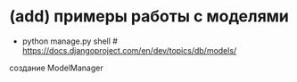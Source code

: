 # (add) примеры работы с моделями #

* python manage.py shell  # https://docs.djangoproject.com/en/dev/topics/db/models/

создание ModelManager
